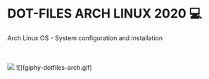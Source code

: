 <h1>DOT-FILES ARCH LINUX 2020 💻</h1>
<p>Arch Linux OS - System configuration and installation</p>
<br><br>
<img src="https://imgur.com/aZYQhNi">
![](giphy-dotfiles-arch.gif)
